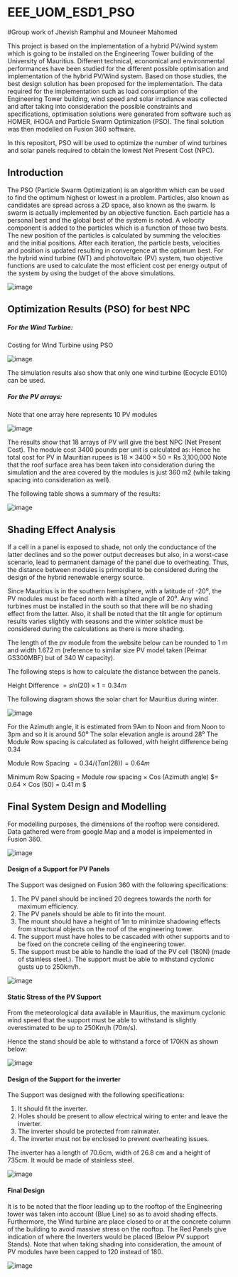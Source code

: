 # EEE_UOM_ESD1_PSO
#Group work of Jhevish Ramphul and Mouneer Mahomed

This project is based on the implementation of a hybrid PV/wind system which is going to be installed on the Engineering Tower building of the University of Mauritius. Different technical, economical and environmental performances have been studied for the different possible optimisation and implementation of the hybrid PV/Wind system. Based on those studies, the best design solution has been proposed for the implementation. 
The data required for the implementation such as load consumption of the Engineering Tower building, wind speed and solar irradiance was collected and after taking into consideration the possible constraints and specifications, optimisation solutions were generated from software such as HOMER, iHOGA and Particle Swarm Optimization (PSO). The final solution was then modelled on Fusion 360 software.

In this repositort, PSO will be used to optimize the number of wind turbines and solar panels required to obtain the lowest Net Present Cost (NPC).

## Introduction

The PSO (Particle Swarm Optimization) is an algorithm which can be used to find the optimum highest or lowest in a problem. Particles, also known as candidates are spread across a 2D space, also known as the swarm. Is swarm is actually implemented by an objective function. Each particle has a personal best and the global best of the system is noted. A velocity component is added to the particles which is a function of those two bests. The new position of the particles is calculated by summing the velocities and the initial positions. After each iteration, the particle bests, velocities and position is updated resulting in convergence at the optimum best. For the hybrid wind turbine (WT) and photovoltaic (PV) system, two objective functions are used to calculate the most efficient cost per energy output of the system by using the budget of the above simulations.

![image](https://github.com/Mouneerm/EEE_UOM_ESD1_PSO/assets/45911394/cff12869-ba68-400a-9356-c79c2d6c0664)


## Optimization Results (PSO) for best NPC

##### For the Wind Turbine:

 
Costing for Wind Turbine using PSO

![image](https://github.com/Mouneerm/EEE_UOM_ESD1_PSO/assets/45911394/fe915724-b600-45f2-bd7d-562d58b2026b)



The simulation results also show that only one wind turbine (Eocycle EO10) can be used.

##### For the PV arrays:
 
Note that one array here represents 10 PV modules
 
![image](https://github.com/Mouneerm/EEE_UOM_ESD1_PSO/assets/45911394/5defddf5-48e0-46d1-887c-2d61088d49be)


The results show that 18 arrays of PV will give the best NPC (Net Present Cost).
The module cost 3400 pounds per unit is calculated as: 
Hence he total cost for PV in Mauritian rupees is 18 × 3400 × 50 = Rs 3,100,000
Note that the roof surface area has been taken into consideration during the simulation and the area covered by the modules is just 360 m2 (while taking spacing into consideration as well).

The following table shows a summary of the results:

![image](https://github.com/Mouneerm/EEE_UOM_ESD1_PSO/assets/45911394/372c82fe-7e42-45af-a9c5-76c5e866c0f4)

## Shading Effect Analysis

If a cell in a panel is exposed to shade, not only the conductance of the latter declines and so the power output decreases but also, in a worst-case scenario, lead to permanent damage of the panel due to overheating. Thus, the distance between modules is primordial to be considered during the design of the hybrid renewable energy source.
 
Since Mauritius is in the southern hemisphere, with a latitude of -20⁰, the PV modules must be faced north with a tilted angle of 20⁰. Any wind turbines must be installed in the south so that there will be no shading effect from the latter. Also, it shall be noted that the tilt angle for optimum results varies slightly with seasons and the winter solstice must be considered during the calculations as there is more shading.

The length of the pv module from the website below can be rounded to 1 m and width 1.672 m (reference to similar size PV model taken (Peimar GS300MBF) but of 340 W capacity).

The following steps is how to calculate the distance between the panels.

Height Difference $= sin (20) × 1 = 0.34m$

The following diagram shows the solar chart for Mauritius during winter.

![image](https://github.com/Mouneerm/EEE_UOM_ESD1_PSO/assets/45911394/9354d053-9f7b-4b74-b8ac-1a0463dc2d92)

For the Azimuth angle, it is estimated from 9Am to Noon and from Noon to 3pm and so it is around 50⁰
The solar elevation angle is around 28⁰
The Module Row spacing is calculated as followed, with height difference being 0.34

Module Row Spacing $= 0.34/(Tan (28)) = 0.64 m$

Minimum Row Spacing = Module row spacing × Cos (Azimuth angle) $= 0.64 × Cos (50) = 0.41 m $


## Final System Design and Modelling


For modelling purposes, the dimensions of the rooftop were considered. Data gathered were from google Map and a model is impelemented in Fusion 360.

![image](https://github.com/Mouneerm/EEE_UOM_ESD1_PSO/assets/45911394/ed15f93e-ed07-4719-b343-5306197d1a44)


#### Design of a Support for PV Panels

The Support was designed on Fusion 360 with the following specifications:
1.	The PV panel should be inclined 20 degrees towards the north for maximum efficiency.
2.	The PV panels should be able to fit into the mount.
3.	The mount should have a height of 1m to minimize shadowing effects from structural objects on the roof of the engineering tower.
4.	The support must have holes to be cascaded with other supports and to be fixed on the concrete ceiling of the engineering tower.
5.	The support must be able to handle the load of the PV cell (180N) (made of stainless steel.).
The support must be able to withstand cyclonic gusts up to 250km/h.

![image](https://github.com/Mouneerm/EEE_UOM_ESD1_PSO/assets/45911394/2a7202a0-90f9-4e6b-b5b7-3d23549882e4)



#### Static Stress of the PV Support

From the meteorological data available in Mauritius, the maximum cyclonic wind speed that the support must be able to withstand is slightly overestimated to be up to 250Km/h (70m/s).

Hence the stand should be able to withstand a force of 170KN as shown below:

![image](https://github.com/Mouneerm/EEE_UOM_ESD1_PSO/assets/45911394/2419648c-6672-454c-9a52-d831c7c55927)

#### Design of the Support for the inverter

The Support was designed with the following specifications:
1.	It should fit the inverter. 
2.	Holes should be present to allow electrical wiring to enter and leave the inverter.
3.	The inverter should be protected from rainwater.
4.	The inverter must not be enclosed to prevent overheating issues.

The inverter has a length of 70.6cm, width of 26.8 cm and a height of 735cm. It would be made of stainless steel.

![image](https://github.com/Mouneerm/EEE_UOM_ESD1_PSO/assets/45911394/eb29656c-5e0c-4490-befb-636427b54557)

#### Final Design

It is to be noted that the floor leading up to the rooftop of the Engineering tower was taken into account (Blue Line) so as to avoid shading effects. Furthermore, the Wind turbine are place closed to or at the concrete column of the building to avoid massive stress on the rooftop. The Red Panels give indication of where the Inverters would be placed (Below PV support Stands).
Note that when taking shading into consideration, the amount of PV modules have been capped to 120 instead of 180.

![image](https://github.com/Mouneerm/EEE_UOM_ESD1_PSO/assets/45911394/96498e1b-44ea-47f7-8dac-5d722296b2a4)
